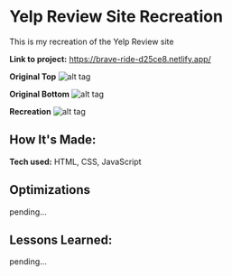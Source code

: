 # Yelp Review Site Recreation
This is my recreation of the Yelp Review site

**Link to project:** https://brave-ride-d25ce8.netlify.app/

**Original Top**
![alt tag](https://i.imgur.com/eNnx3yZ.jpeg)

**Original Bottom**
![alt tag](https://i.imgur.com/fF0Kr36.png)

**Recreation**
![alt tag](https://i.imgur.com/OgZ9W21.jpg)

## How It's Made:

**Tech used:** HTML, CSS, JavaScript


## Optimizations

pending...

## Lessons Learned:

pending...
